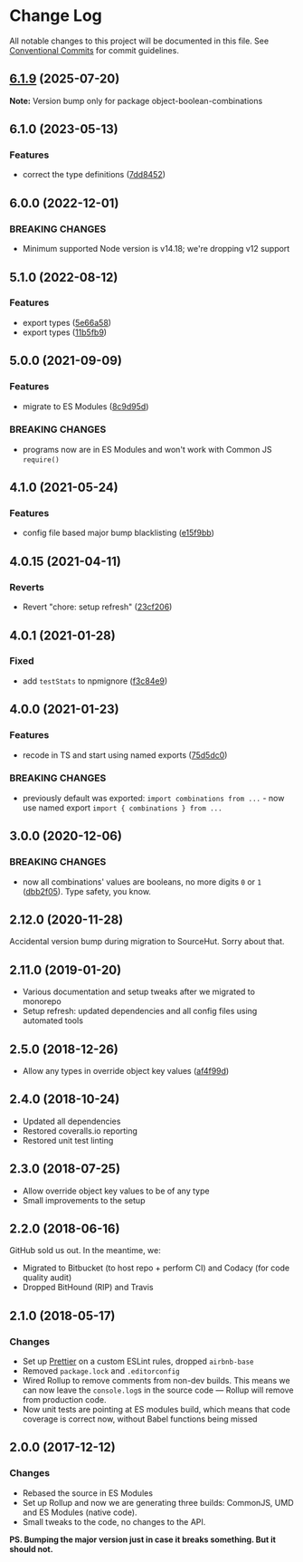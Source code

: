 # Change Log

All notable changes to this project will be documented in this file.
See [Conventional Commits](https://conventionalcommits.org) for commit guidelines.

## [6.1.9](https://github.com/codsen/codsen/compare/object-boolean-combinations@6.1.8...object-boolean-combinations@6.1.9) (2025-07-20)

**Note:** Version bump only for package object-boolean-combinations

## 6.1.0 (2023-05-13)

### Features

- correct the type definitions ([7dd8452](https://github.com/codsen/codsen/commit/7dd8452887634e4ff3175ba489c63a011cc60d37))

## 6.0.0 (2022-12-01)

### BREAKING CHANGES

- Minimum supported Node version is v14.18; we're dropping v12 support

## 5.1.0 (2022-08-12)

### Features

- export types ([5e66a58](https://github.com/codsen/codsen/commit/5e66a585f41f76ecdc0734fb56674e9b15033ee8))
- export types ([11b5fb9](https://github.com/codsen/codsen/commit/11b5fb936ce20e0a77c3a09806773e1cd7695c50))

## 5.0.0 (2021-09-09)

### Features

- migrate to ES Modules ([8c9d95d](https://github.com/codsen/codsen/commit/8c9d95d5dea0b769c2f070397141918a4893d575))

### BREAKING CHANGES

- programs now are in ES Modules and won't work with Common JS `require()`

## 4.1.0 (2021-05-24)

### Features

- config file based major bump blacklisting ([e15f9bb](https://github.com/codsen/codsen/commit/e15f9bba1c4fd5f847ac28b3f38fa6ee633f5dca))

## 4.0.15 (2021-04-11)

### Reverts

- Revert "chore: setup refresh" ([23cf206](https://github.com/codsen/codsen/commit/23cf206970a087ff0fa04e61f94d919f59ab3881))

## 4.0.1 (2021-01-28)

### Fixed

- add `testStats` to npmignore ([f3c84e9](https://github.com/codsen/codsen/commit/f3c84e95afc5514214312f913692d85b2e12eb29))

## 4.0.0 (2021-01-23)

### Features

- recode in TS and start using named exports ([75d5dc0](https://github.com/codsen/codsen/commit/75d5dc0419303284006b88e6fcbe4a2d9b2e6faf))

### BREAKING CHANGES

- previously default was exported: `import combinations from ...` - now use named export `import { combinations } from ...`

## 3.0.0 (2020-12-06)

### BREAKING CHANGES

- now all combinations' values are booleans, no more digits `0` or `1` ([dbb2f05](https://git.sr.ht/~royston/codsen/commit/dbb2f05129e0e8b7b95593c6cc19b8ebd859ecad)). Type safety, you know.

## 2.12.0 (2020-11-28)

Accidental version bump during migration to SourceHut. Sorry about that.

## 2.11.0 (2019-01-20)

- Various documentation and setup tweaks after we migrated to monorepo
- Setup refresh: updated dependencies and all config files using automated tools

## 2.5.0 (2018-12-26)

- Allow any types in override object key values ([af4f99d](https://gitlab.com/codsen/codsen/tree/master/packages/object-boolean-combinations/commits/af4f99d))

## 2.4.0 (2018-10-24)

- Updated all dependencies
- Restored coveralls.io reporting
- Restored unit test linting

## 2.3.0 (2018-07-25)

- Allow override object key values to be of any type
- Small improvements to the setup

## 2.2.0 (2018-06-16)

GitHub sold us out. In the meantime, we:

- Migrated to Bitbucket (to host repo + perform CI) and Codacy (for code quality audit)
- Dropped BitHound (RIP) and Travis

## 2.1.0 (2018-05-17)

### Changes

- Set up [Prettier](https://prettier.io) on a custom ESLint rules, dropped `airbnb-base`
- Removed `package.lock` and `.editorconfig`
- Wired Rollup to remove comments from non-dev builds. This means we can now leave the `console.log`s in the source code — Rollup will remove from production code.
- Now unit tests are pointing at ES modules build, which means that code coverage is correct now, without Babel functions being missed

## 2.0.0 (2017-12-12)

### Changes

- Rebased the source in ES Modules
- Set up Rollup and now we are generating three builds: CommonJS, UMD and ES Modules (native code).
- Small tweaks to the code, no changes to the API.

**PS. Bumping the major version just in case it breaks something. But it should not.**
